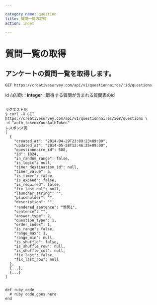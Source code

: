 ```yaml
---

category_name: question
title: 質問一覧の取得
action: index

---
```


# 質問一覧の取得

## アンケートの質問一覧を取得します。

`GET https://creativesurvey.com/api/v1/questionnaires/:id/questions`

id _(必須)_:
: __integer__
: 取得する質問が含まれる質問表のid

~~~

リクエスト例
$ curl -X GET https://creativesurvey.com/api/v1/questionnaires/508/questions \
-d "auth_token=YourAuthToken"
レスポンス例
[
  {
    "created_at": "2014-04-29T23:09:23+09:00",
    "updated_at": "2014-05-28T12:46:25+09:00",
    "questionnaire_id": 508,
    "id": 1824,
    "in_random_range": false,
    "is_logic": null,
    "timer_destination_id": null,
    "timer_value": 5,
    "is_timer": false,
    "is_expand": false,
    "is_required": false,
    "fix_last_col": null,
    "launcher_string": "",
    "placeholder": "",
    "description": "",
    "rendered_sentence": "質問1",
    "sentence": "",
    "answer_type": 2,
    "question_type": 1,
    "order_index": 1,
    "is_range": false,
    "range_max": 1,
    "range_min": null,
    "is_shuffle": false,
    "is_shuffle_row": null,
    "is_shuffle_col": null,
    "fix_last": false,
    "fix_last_row": null
  },
  {...},
  {...}
]


~~~

~~~
def ruby_code
  # ruby code goes here
end
~~~

